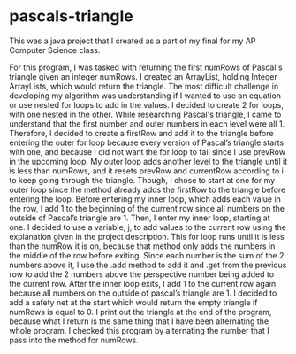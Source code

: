 # pascals-triangle
This was a java project that I created as a part of my final for my AP Computer Science class.

For this program, I was tasked with returning the first numRows of Pascal's triangle given an integer numRows. I created an ArrayList, holding Integer ArrayLists, which would return the triangle. The most difficult challenge in developing my algorithm was understanding if I wanted to use an equation or use nested for loops to add in the values. I decided to create 2 for loops, with one nested in the other. While researching Pascal's triangle, I came to understand that the first number and outer numbers in each level were all 1. Therefore, I decided to create a firstRow and add it to the triangle before entering the outer for loop because every version of Pascal’s triangle starts with one, and because I did not want the for loop to fail since I use prevRow in the upcoming loop. My outer loop adds another level to the triangle until it is less than numRows, and it resets prevRow and currentRow according to i to keep going through the triangle. Though, I chose to start at one for my outer loop since the method already adds the firstRow to the triangle before entering the loop. Before entering my inner loop, which adds each value in the row, I add 1 to the beginning of the current row since all numbers on the outside of Pascal’s triangle are 1. Then, I enter my inner loop, starting at one. I decided to use a variable, j, to add values to the current row using the explanation given in the project description. This for loop runs until it is less than the numRow it is on, because that method only adds the numbers in the middle of the row before exiting. Since each number is the sum of the 2 numbers above it, I use the .add method to add it and .get from the previous row to add the 2 numbers above the perspective number being added to the current row. After the inner loop exits, I add 1 to the current row again because all numbers on the outside of pascal’s triangle are 1. I decided to add a safety net at the start which would return the empty triangle if numRows is equal to 0. I print out the triangle at the end of the program, because what I return is the same thing that I have been alternating the whole program. I checked this program by alternating the number that I pass into the method for numRows.
